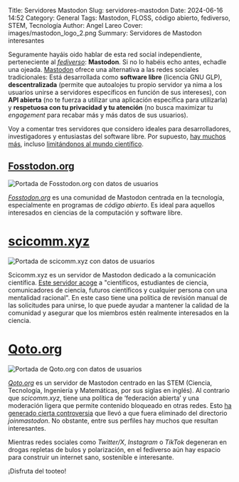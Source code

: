 Title: Servidores Mastodon
Slug: servidores-mastodon
Date: 2024-06-16 14:52
Category: General
Tags: Mastodon, FLOSS, código abierto, fediverso, STEM, Tecnología
Author: Angel Lareo
Cover: images/mastodon_logo_2.png
Summary: Servidores de Mastodon interesantes

Seguramente hayáis oido hablar de esta red social independiente, perteneciente al [*fediverso*](https://es.wikipedia.org/wiki/Fediverso): **Mastodon**. Si no lo habéis echo antes, echadle una ojeada. [Mastodon](https://joinmastodon.org/es) ofrece una alternativa a las redes sociales tradicionales: Está desarrollada como **software libre** (licencia GNU GLP), **descentralizada** (permite que autoalojes tu propio servidor ya nima a los usuarios unirse a servidores específicos en función de sus intereses), con **API abierta** (no te fuerza a utilizar una aplicación específica para utilizarla) y **respetuosa con tu privacidad y tu atención** (no busca maximizar tu *engagement* para recabar más y más datos de sus usuarios).

Voy a comentar tres servidores que considero ideales para desarrolladores, investigadores y entusiastas del software libre. Por supuesto, [hay muchos más](https://joinmastodon.org/es/servers), incluso [limitándonos al mundo científico](https://www.reddit.com/r/Mastodon/comments/yy71wh/is_there_a_science_mastodon/).

## [Fosstodon.org](https://fosstodon.org)

![Portada de Fosstodon.org con datos de usuarios]({static}/images/fosstodon_org.png "Fosstodon.org")

[*Fosstodon.org*](https://fosstodon.org) es una comunidad de Mastodon centrada en la tecnología, especialmente en programas de *código abierto*. Es ideal para aquellos interesados en ciencias de la computación y software libre.

# [scicomm.xyz](https://scicomm.xyz/)

![Portada de scicomm.xyz con datos de usuarios]({static}/images/scicomm_xyz.png "scicomm.xyz")

Scicomm.xyz es un servidor de Mastodon dedicado a la comunicación científica. [Este servidor acoge](https://opencollective.com/scicommxyz-mastodon-instance#category-ABOUT) a "científicos, estudiantes de ciencia, comunicadores de ciencia, futuros científicos y cualquier persona con una mentalidad racional". En este caso tiene una política de revisión manual de las solicitudes para unirse, lo que puede ayudar a mantener la calidad de la comunidad y asegurar que los miembros estén realmente interesados en la ciencia.

# [Qoto.org](https://qoto.org/)

![Portada de Qoto.org con datos de usuarios]({static}/images/qoto_org.png "Qoto.org")

[*Qoto.org*](https://qoto.org/) es un servidor de Mastodon centrado en las STEM (Ciencia, Tecnología, Ingeniería y Matemáticas, por sus siglas en inglés). Al contrario que *scicomm.xyz*, tiene una política de ‘federación abierta’  y una moderación ligera que permite contenido bloqueado en otras redes. Esto [ha generado cierta controversia](https://www.reddit.com/r/Mastodon/comments/z09ioa/qotoorg_an_inclusive_stemfocued_instance/) que llevó a que fuera eliminado del directorio *joinmastodon*. No obstante, entre sus perfiles hay muchos que resultan interesantes.

Mientras redes sociales como *Twitter/X*, *Instagram* o *TikTok* degeneran en drogas repletas de bulos y polarización, en el fediverso aún hay espacio para construir un internet sano, sostenible e interesante.

¡Disfruta del tooteo!